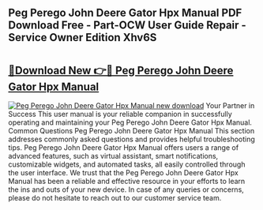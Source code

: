 ## Peg Perego John Deere Gator Hpx Manual PDF Download Free - Part-OCW User Guide Repair - Service Owner Edition Xhv6S

# <h2><a href="http://bc91752.oget.top/?id=Peg+Perego+John+Deere+Gator+Hpx+Manual">🔗Download New 👉🔴 Peg Perego John Deere Gator Hpx Manual</a></h2>

[![Peg Perego John Deere Gator Hpx Manual new download](https://i.imgur.com/5g1atiW.png)](http://bc91752.oget.top/?id=Peg+Perego+John+Deere+Gator+Hpx+Manual)
Your Partner in Success This user manual is your reliable companion in successfully operating and maintaining your Peg Perego John Deere Gator Hpx Manual. Common Questions Peg Perego John Deere Gator Hpx Manual This section addresses commonly asked questions and provides helpful troubleshooting tips. Peg Perego John Deere Gator Hpx Manual offers users a range of advanced features, such as virtual assistant, smart notifications, customizable widgets, and automated tasks, all easily controlled through the user interface. We trust that the Peg Perego John Deere Gator Hpx Manual has been a reliable and effective resource in your efforts to learn the ins and outs of your new device. In case of any queries or concerns, please do not hesitate to reach out to our customer service team.
